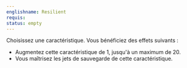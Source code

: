 ```yaml
---
englishname: Resilient
requis:
status: empty
---
```

Choisissez une caractéristique. Vous bénéficiez des effets suivants : 

 - Augmentez cette caractéristique de 1, jusqu'à un maximum de 20.
 - Vous maîtrisez les jets de sauvegarde de cette caractéristique.
